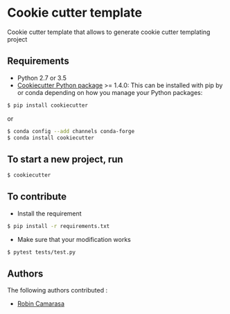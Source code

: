 # Cookie cutter template

Cookie cutter template that allows to generate cookie cutter templating project

## Requirements
 - Python 2.7 or 3.5
 - [Cookiecutter Python package](http://cookiecutter.readthedocs.org/en/latest/installation.html) >= 1.4.0: This can be installed with pip by or conda depending on how you manage your Python packages:

``` bash
$ pip install cookiecutter
```

or

``` bash
$ conda config --add channels conda-forge
$ conda install cookiecutter
```


## To start a new project, run
``` bash
$ cookiecutter 
```

## To contribute
- Install the requirement
```bash
$ pip install -r requirements.txt
```

- Make sure that your modification works
```bash
$ pytest tests/test.py
```

## Authors
The following authors contributed :
- [Robin Camarasa](https://github.com/RobinCamarasa)
